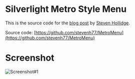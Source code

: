 # Silverlight Metro Style Menu

This is the source code for the [blog post](http://stevenhollidge.blogspot.co.uk/2012/06/silverlight-metro-style-menu.html) by [Steven Hollidge](http://stevenhollidge.com).

Source code:  [https://github.com/stevenh77/MetroMenu](https://github.com/stevenh77/MetroMenu)

# Screenshot

![Screenshot#1](http://stevenhollidge.com/blog-source-code/metromenu/metromenu.PNG)